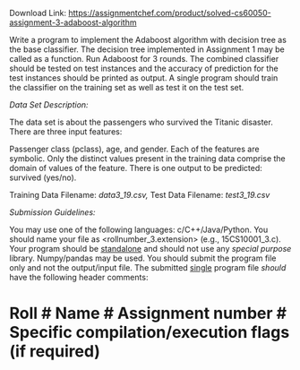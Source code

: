Download Link: https://assignmentchef.com/product/solved-cs60050-assignment-3-adaboost-algorithm
<br>



Write a program to implement the Adaboost algorithm with decision tree as the base classifier. The decision tree implemented in Assignment 1 may be called as a function. Run Adaboost for 3 rounds. The combined classifier should be tested on test instances and the accuracy of prediction for the test instances should be printed as output. A single program should train the classifier on the training set as well as test it on the test set.

<em>Data Set Description:  </em>

The data set is about the passengers who survived the Titanic disaster. There are three input features:

Passenger class (pclass), age, and gender. Each of the features are symbolic. Only the distinct values present in the training data comprise the domain of values of the feature. There is one output to be predicted: survived (yes/no).

Training Data Filename: <em>data3_19.csv, </em>Test Data Filename: <em>test3_19.csv </em>

<em>Submission Guidelines: </em>

You may use one of the following languages: c/C++/Java/Python. You should name your file as &lt;rollnumber_3.extension&gt; (e.g., 15CS10001_3.c). Your program should be <u>standalone</u> and should not use any <em>special purpose</em> library. Numpy/pandas may be used. You should submit the program file only and not the output/input file. The submitted <u>single</u> program file <em>should</em> have the following header comments:

# Roll               # Name           # Assignment number           # Specific compilation/execution flags (if required)

<em> </em>